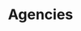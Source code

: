 ---
layout: proto/agencies
categories: [prototype]
title: Agencies
type: [sub-nav-item, prototype]
permalink: /prototype/agencies/
description:

cards:
 - title: U.S Department of Agriculture  
   img: /assets/icons/agencies/USDA-280px.png
   alt: USDA 
   link: https://globalchange.netlify.app/prototype/agency-details/
 - title: Department of Commerce  
   img: /assets/icons/agencies/DOC-280px.png
   alt: DOC
 - title: Department of Defense   
   img: /assets/icons/agencies/DOD-280px.png
   alt: DOD 
 - title: Department of Energy   
   img: /assets/icons/agencies/DOE-280px.png
   alt: DOE
 - title: Health and Human Services  
   img: /assets/icons/agencies/HHS-280px.png
   alt: HHS 
 - title: Department of the Interior 
   img: /assets/icons/agencies/DOI-280px.png
   alt: DOI 
 - title: Department of State
   img: /assets/icons/agencies/DOS-280px.png
   alt: DOS 
 - title: Department of Transportation  
   img: /assets/icons/agencies/DOT-280px.png
   alt: DOT
 - title: Environemental Protection Agency 
   img: /assets/icons/agencies/EPA-280px.png
   alt: EPA 
 - title: National Aeronautics and Space Administration  
   img: /assets/icons/agencies/NASA-280px.png
   alt: NASA 
 - title: National Science Foundation
   img: /assets/icons/agencies/NSF-280px.png
   alt: NSF 
 - title: Smithsonian Institution
   img: /assets/icons/agencies/800px-Smithsonian_logo_color.svg_.png
   alt: SI 
 - title: U.S Agency for International Development   
   img: /assets/icons/agencies/USAID-280px.png
   alt: USAID 
---